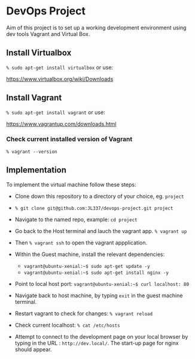 # DevOps Project

Aim of this project is to set up a working development environment using dev tools Vagrant and Virtual Box.

## Install Virtualbox

`% sudo apt-get install virtualbox` or use:

<https://www.virtualbox.org/wiki/Downloads>


## Install Vagrant

`% sudo apt-get install vagrant` or use:

<https://www.vagrantup.com/downloads.html>

### Check current installed version of Vagrant
`% vagrant --version`

## Implementation

To implement the virtual machine follow these steps:

* Clone down this repository to a directory of your choice, eg. `project`

* `% git clone git@github.com:JL337/devops-project.git project`

* Navigate to the named repo, example: `cd project`

* Go back to the Host terminal and lauch the vagrant app. `% vagrant up`

* Then `% vagrant ssh` to open the vagrant appplication.

* Within the Guest machine, install the relevant dependencies: 
	* `vagrant@ubuntu-xenial:~$ sudo apt-get update -y` 
	* `vagrant@ubuntu-xenial:~$ sudo apt-get install nginx -y`
	
* Point to local host port: `vagrant@ubuntu-xenial:~$ curl localhost: 80`

* Navigate back to host machine, by typing `exit` in the guest machine terminal.

* Restart vagrant to check for changes: `% vagrant reload`

* Check current localhost: `% cat /etc/hosts`

* Attempt to connect to the development page on your local browser by typing in the URL : `http://dev.local/`. The start-up page for nginx should appear.




















 



